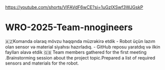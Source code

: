 https://youtube.com/shorts/VlFAVdF6wCE?si=1uGzIXSwf3WJGskP

# WRO-2025-Team-nnogineers
 🇦🇿Komanda olaraq mövzu haqqında müzrəkirə etdik - Robot üçün lazım olan sensor və material siyahısı hazırladıq. - GitHub reposu yaratdıq və ilkin faylları əlavə etdik  🇬🇧 Team members gathered for the first meeting .Brainstorming session about the project topic.Prepared a list of required sensors and materials for the robot.

